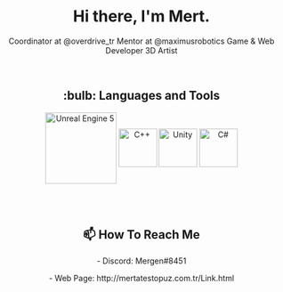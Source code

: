  <p> <h1 align="center"> Hi there, I'm Mert. </h1> </p>



<p align = "center">
Coordinator at @overdrive_tr
Mentor at @maximusrobotics 
Game & Web Developer 
3D Artist
</p>
<br/>


<p> <h2 align="center"> :bulb:  Languages and Tools</h2> </p>
<p align="center">
 
   <img align="center" src="https://pnghq.com/wp-content/uploads/download-unreal-engine-logo-in-svg-vector-or-png-file-format-51334-2048x1365.png" alt="Unreal Engine 5" width="128"/>
  
   <img align="center" src="https://download.logo.wine/logo/C%2B%2B/C%2B%2B-Logo.wine.png" alt="C++" width="69"/>
 
   <img align="center" src="https://i.redd.it/tu3gt6ysfxq71.png" alt="Unity" width="69"/>
  
   <img align="center" src="https://www.javacodegeeks.com/wp-content/uploads/2024/01/pngegg-1-1.png" alt="C#" width="69"/>
</p>

<br/>


<br>
<p> <h2 align="center"> 📫 How To Reach Me </h2> </p>
<p align="center">- Discord: Mergen#8451 </p>            <p align="center">- Web Page: http://mertatestopuz.com.tr/Link.html </p> 
